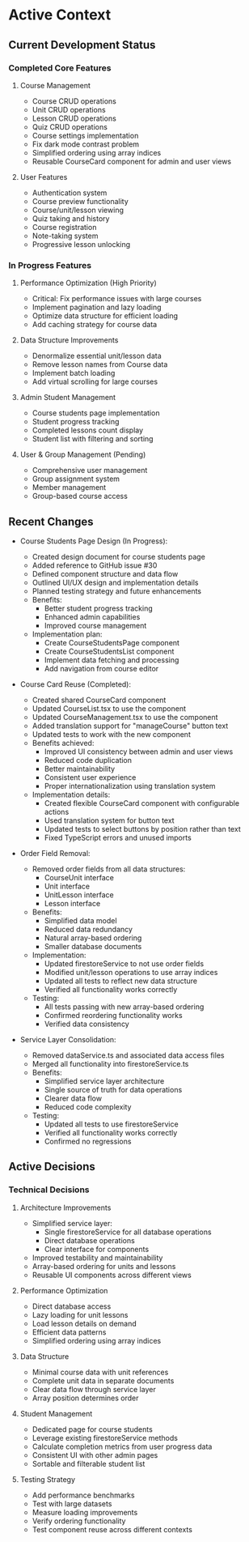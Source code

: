 # Active Context

## Current Development Status

### Completed Core Features
1. Course Management
   - Course CRUD operations
   - Unit CRUD operations
   - Lesson CRUD operations
   - Quiz CRUD operations
   - Course settings implementation
   - Fix dark mode contrast problem
   - Simplified ordering using array indices
   - Reusable CourseCard component for admin and user views

2. User Features
   - Authentication system
   - Course preview functionality
   - Course/unit/lesson viewing
   - Quiz taking and history
   - Course registration
   - Note-taking system
   - Progressive lesson unlocking

### In Progress Features
1. Performance Optimization (High Priority)
   - Critical: Fix performance issues with large courses
   - Implement pagination and lazy loading
   - Optimize data structure for efficient loading
   - Add caching strategy for course data

2. Data Structure Improvements
   - Denormalize essential unit/lesson data
   - Remove lesson names from Course data
   - Implement batch loading
   - Add virtual scrolling for large courses

3. Admin Student Management
   - Course students page implementation
   - Student progress tracking
   - Completed lessons count display
   - Student list with filtering and sorting

4. User & Group Management (Pending)
   - Comprehensive user management
   - Group assignment system
   - Member management
   - Group-based course access

## Recent Changes

- Course Students Page Design (In Progress):
  - Created design document for course students page
  - Added reference to GitHub issue #30
  - Defined component structure and data flow
  - Outlined UI/UX design and implementation details
  - Planned testing strategy and future enhancements
  - Benefits:
    * Better student progress tracking
    * Enhanced admin capabilities
    * Improved course management
  - Implementation plan:
    * Create CourseStudentsPage component
    * Create CourseStudentsList component
    * Implement data fetching and processing
    * Add navigation from course editor

- Course Card Reuse (Completed):
  - Created shared CourseCard component
  - Updated CourseList.tsx to use the component
  - Updated CourseManagement.tsx to use the component
  - Added translation support for "manageCourse" button text
  - Updated tests to work with the new component
  - Benefits achieved:
    * Improved UI consistency between admin and user views
    * Reduced code duplication
    * Better maintainability
    * Consistent user experience
    * Proper internationalization using translation system
  - Implementation details:
    * Created flexible CourseCard component with configurable actions
    * Used translation system for button text
    * Updated tests to select buttons by position rather than text
    * Fixed TypeScript errors and unused imports

- Order Field Removal:
  - Removed order fields from all data structures:
    * CourseUnit interface
    * Unit interface
    * UnitLesson interface
    * Lesson interface
  - Benefits:
    * Simplified data model
    * Reduced data redundancy
    * Natural array-based ordering
    * Smaller database documents
  - Implementation:
    * Updated firestoreService to not use order fields
    * Modified unit/lesson operations to use array indices
    * Updated all tests to reflect new data structure
    * Verified all functionality works correctly
  - Testing:
    * All tests passing with new array-based ordering
    * Confirmed reordering functionality works
    * Verified data consistency

- Service Layer Consolidation:
  - Removed dataService.ts and associated data access files
  - Merged all functionality into firestoreService.ts
  - Benefits:
    * Simplified service layer architecture
    * Single source of truth for data operations
    * Clearer data flow
    * Reduced code complexity
  - Testing:
    * Updated all tests to use firestoreService
    * Verified all functionality works correctly
    * Confirmed no regressions

## Active Decisions

### Technical Decisions
1. Architecture Improvements
   - Simplified service layer:
     - Single firestoreService for all database operations
     - Direct database operations
     - Clear interface for components
   - Improved testability and maintainability
   - Array-based ordering for units and lessons
   - Reusable UI components across different views

2. Performance Optimization
   - Direct database access
   - Lazy loading for unit lessons
   - Load lesson details on demand
   - Efficient data patterns
   - Simplified ordering using array indices

3. Data Structure
   - Minimal course data with unit references
   - Complete unit data in separate documents
   - Clear data flow through service layer
   - Array position determines order

4. Student Management
   - Dedicated page for course students
   - Leverage existing firestoreService methods
   - Calculate completion metrics from user progress data
   - Consistent UI with other admin pages
   - Sortable and filterable student list

5. Testing Strategy
   - Add performance benchmarks
   - Test with large datasets
   - Measure loading improvements
   - Verify ordering functionality
   - Test component reuse across different contexts
